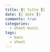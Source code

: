 ```yaml
---
title: {{ title }}
date: {{ date }}
comments: true
categories:
  - sheet-music
tags:
  - bass
  - sheet
---
```


